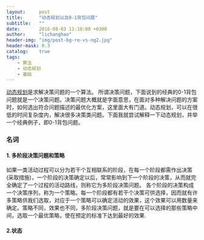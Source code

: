 ```yaml
---
layout:     post
title:      "动态规划以及0-1背包问题"
subtitle:   ""
date:       2016-08-03 11:10:00 +0300
author:     "lichanghao"
header-img: "img/post-bg-re-vs-ng2.jpg"
header-mask: 0.3
catalog:    true
tags:
    - 算法
    - 动态规划
    - 基础
---
```



[动态规划](http://baike.baidu.com/link?url=DhncS0rVm6RVFnMR8QUYRdLvk-bZQd3twQoj7KYtCl-Aaobw5KvkpZig1Wxs3AUhbdSb7EZB8XofRfrNiCEngq)是求解决策问题的一个算法。
所谓决策问题，下面说到的经典的0-1背包问题就是一个决策问题。决策问题大概就是字面意思，在面对多种解决问题的方案时，如何选出符合问题描述的最优化方案，这里面大有门道。动态规划，可以在很低的时间复杂度内，解决很多决策类问题。下面我就尝试解释一下动态规划，并举一个经典例子，即0-1背包问题。

### 名词

#### 1. 多阶段决策问题和策略

如果一类活动过程可以分为若干个互相联系的阶段，在每一个阶段都需作出决策(采取措施)，一个阶段的决策确定以后，常常影响到下一个阶段的决策，从而就完全确定了一个过程的活动路线，则称它为多阶段决策问题。
各个阶段的决策构成一个决策序列，称为一个策略。每一个阶段都有若干个决策可供选择，因而就有许多策略供我们选取，对应于一个策略可以确定活动的效果，这个效果可以用数量来确定。策略不同，效果也不同，多阶段决策问题，就是要在可以选择的那些策略中间，选取一个最优策略，使在预定的标准下达到最好的效果.

#### 2.状态
